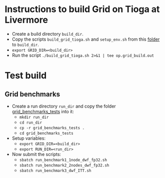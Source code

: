 # Instructions to build Grid on Tioga at Livermore
- Create a build directory `build_dir`.
- Copy the scripts `build_grid_tioga.sh` and `setup_env.sh` from this [folder](https://github.com/vmos1/su4_dm_grid_lsd/tree/main/grid_build/grid_tioga) to `build_dir`.
- `export GRID_DIR=<build_dir>`
- Run the script `./build_grid_tioga.sh 2>&1 | tee op.grid_build.out`


# Test build
## Grid benchmarks
- Create a run directory `run_dir` and copy the folder [grid_benchmarks_tests](https://github.com/vmos1/su4_dm_grid_lsd/tree/main/grid_build/grid_tioga/grid_benchmarks_tests) into it: 
  - `mkdir run_dir`
  - `cd run_dir`
  - `cp -r grid_benchmarks_tests .`
  - `cd grid_benchmarks_tests` 
- Setup variables:
  - `export GRID_DIR=<build_dir>`
  - `export RUN_DIR=<run_dir>`
- Now submit the scripts:
  - `sbatch run_benchmark1_1node_dwf_fp32.sh`
  - `sbatch run_benchmark2_2nodes_dwf_fp32.sh`
  - `sbatch run_benchmark3_dwf_ITT.sh`
